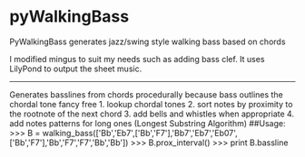 pyWalkingBass
=============

PyWalkingBass generates jazz/swing style walking bass based on chords

I modified mingus to suit my needs such as adding bass clef. It uses LilyPond to output the sheet music.

----
Generates basslines from chords procedurally because bass outlines the chordal tone fancy free
	1. lookup chordal tones
	2. sort notes by proximity to the rootnote of the next chord
	3. add bells and whistles when appropriate
	4. add notes patterns for long ones (Longest Substring Algorithm)
##Usage: 
	>>> B = walking_bass(['Bb','Eb7',['Bb','F7'],'Bb7','Eb7','Eb07',['Bb','F7'],'Bb','F7','F7','Bb','Bb'])
	>>> B.prox_interval()
	>>> print B.bassline

